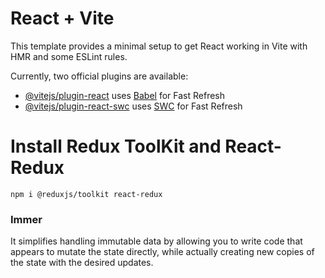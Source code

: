 # React + Vite

This template provides a minimal setup to get React working in Vite with HMR and some ESLint rules.

Currently, two official plugins are available:

- [@vitejs/plugin-react](https://github.com/vitejs/vite-plugin-react/blob/main/packages/plugin-react/README.md) uses [Babel](https://babeljs.io/) for Fast Refresh
- [@vitejs/plugin-react-swc](https://github.com/vitejs/vite-plugin-react-swc) uses [SWC](https://swc.rs/) for Fast Refresh
# Install Redux ToolKit and React-Redux
``` 
npm i @reduxjs/toolkit react-redux
```
### Immer 
It simplifies handling immutable data by allowing you to write code that appears to mutate the state directly, while actually creating new copies of the state with the desired updates.